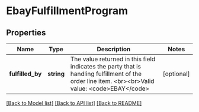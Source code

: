 # EbayFulfillmentProgram

## Properties
Name | Type | Description | Notes
------------ | ------------- | ------------- | -------------
**fulfilled_by** | **string** | The value returned in this field indicates the party that is handling fulfillment of the order line item. &lt;br&gt;&lt;br&gt;Valid value: &lt;code&gt;EBAY&lt;/code&gt; | [optional] 

[[Back to Model list]](../../README.md#documentation-for-models) [[Back to API list]](../../README.md#documentation-for-api-endpoints) [[Back to README]](../../README.md)

